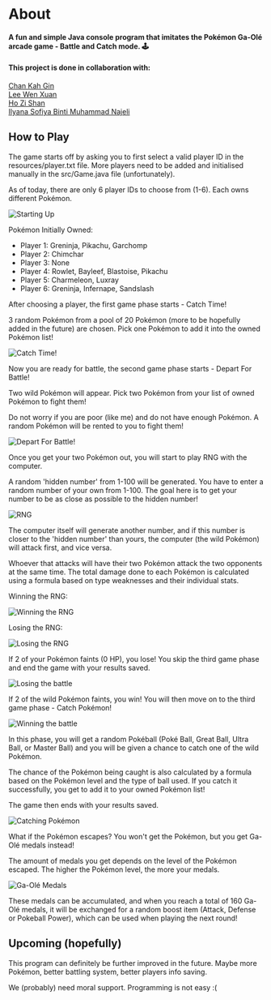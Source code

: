 # About

<h4>A fun and simple Java console program that imitates the Pokémon Ga-Olé arcade game - Battle and Catch mode. 🕹️</h4>
<h4>This project is done in collaboration with:</h4>

[Chan Kah Gin](https://github.com/kahgin)<br>
[Lee Wen Xuan](https://github.com/agneslee40)<br>
[Ho Zi Shan](https://github.com/Zs1028)<br>
[Ilyana Sofiya Binti Muhammad Najeli](https://github.com/yanasfya)<br>

## How to Play

<p>The game starts off by asking you to first select a valid player ID in the resources/player.txt file. More players need to be added and initialised manually in the src/Game.java file (unfortunately).</p>
<p>As of today, there are only 6 player IDs to choose from (1-6). Each owns different Pokémon.</p>

![Starting Up](resources/starting.png)

<p>Pokémon Initially Owned:</p>
<ul>
	<li>Player 1: Greninja, Pikachu, Garchomp</li>
	<li>Player 2: Chimchar</li>
	<li>Player 3: None</li>
	<li>Player 4: Rowlet, Bayleef, Blastoise, Pikachu</li>
	<li>Player 5: Charmeleon, Luxray</li>
	<li>Player 6: Greninja, Infernape, Sandslash</li>
</ul>

<p>After choosing a player, the first game phase starts - Catch Time!</p>
<p>3 random Pokémon from a pool of 20 Pokémon (more to be hopefully added in the future) are chosen. Pick one Pokémon to add it into the owned Pokémon list!</p>

![Catch Time!](resources/catchTime.png)

<p>Now you are ready for battle, the second game phase starts - Depart For Battle!</p>
<p>Two wild Pokémon will appear. Pick two Pokémon from your list of owned Pokémon to fight them!</p>
<p>Do not worry if you are poor (like me) and do not have enough Pokémon. A random Pokémon will be rented to you to fight them!</p>

![Depart For Battle!](resources/battle.png)

<p>Once you get your two Pokémon out, you will start to play RNG with the computer.</p>
<p>A random 'hidden number' from 1-100 will be generated. You have to enter a random number of your own from 1-100. The goal here is to get your number to be as close as possible to the hidden number!</p>

![RNG](resources/RNG.png)

<p>The computer itself will generate another number, and if this number is closer to the 'hidden number' than yours, the computer (the wild Pokémon) will attack first, and vice versa.</p>
<p>Whoever that attacks will have their two Pokémon attack the two opponents at the same time. The total damage done to each Pokémon is calculated using a formula based on type weaknesses and their individual stats.</p>

<p>Winning the RNG:</p>

![Winning the RNG](resources/winRNG.png)

<p>Losing the RNG:</p>

![Losing the RNG](resources/loseRNG.png)

<p>If 2 of your Pokémon faints (0 HP), you lose! You skip the third game phase and end the game with your results saved.</p>

![Losing the battle](resources/lostGame.png)

<p>If 2 of the wild Pokémon faints, you win! You will then move on to the third game phase - Catch Pokémon!</p>

![Winning the battle](resources/wonGame.png)

<p>In this phase, you will get a random Pokéball (Poké Ball, Great Ball, Ultra Ball, or Master Ball) and you will be given a chance to catch one of the wild Pokémon.</p>
<p>The chance of the Pokémon being caught is also calculated by a formula based on the Pokémon level and the type of ball used. If you catch it successfully, you get to add it to your owned Pokémon list!</p>
<p>The game then ends with your results saved.</p>

![Catching Pokémon](resources/catch.png)

<p>What if the Pokémon escapes? You won't get the Pokémon, but you get Ga-Olé medals instead!</p>

<p>The amount of medals you get depends on the level of the Pokémon escaped. The higher the Pokémon level, the more your medals.</p>

![Ga-Olé Medals](resources/gaoleMedal.png)

<p>These medals can be accumulated, and when you reach a total of 160 Ga-Olé medals, it will be exchanged for a random boost item (Attack, Defense or Pokeball Power), which can be used when playing the next round!</p>

## Upcoming (hopefully)

<p>This program can definitely be further improved in the future. Maybe more Pokémon, better battling system, better players info saving.</p>
<p>We (probably) need moral support. Programming is not easy :(</p>
